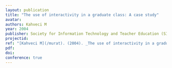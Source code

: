 ```yaml
---
layout: publication
title: "The use of interactivity in a graduate class: A case study"
avatar:
authors: Kahveci M
year: 2004
publisher: Society for Information Technology and Teacher Education (SITE)
projectid:
ref: "[Kahveci M](/murat). (2004). _The use of interactivity in a graduate class: A case study_. Paper presented at the Society for Information Technology and Teacher Education (SITE). Atlanta, USA. March 1 - 6, 2004."
pdf:
doi:
conference: true
---
```

